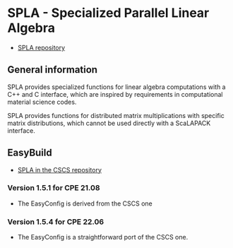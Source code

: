 # SPLA - Specialized Parallel Linear Algebra

  * [SPLA repository](https://github.com/eth-cscs/spla)


## General information

SPLA provides specialized functions for linear algebra computations with a C++
and C interface, which are inspired by requirements in computational material
science codes.

SPLA provides functions for distributed matrix multiplications with specific 
matrix distributions, which cannot be used directly with a ScaLAPACK interface.


## EasyBuild

  * [SPLA in the CSCS repository](https://github.com/easybuilders/CSCS/tree/master/easybuild/easyconfigs/s/SPLA)


### Version 1.5.1 for CPE 21.08

  * The EasyConfig is derived from the CSCS one


### Version 1.5.4 for CPE 22.06

  * The EasyConfig is a straightforward port of the CSCS one.
